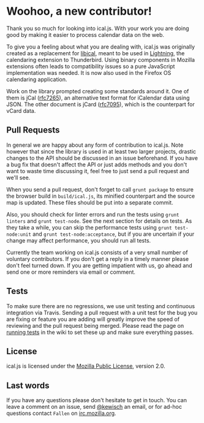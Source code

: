 Woohoo, a new contributor!
==========================
Thank you so much for looking into ical.js. With your work you are doing good
by making it easier to process calendar data on the web.

To give you a feeling about what you are dealing with, ical.js was originally
created as a replacement for [libical], meant to be used in [Lightning], the
calendaring extension to Thunderbird. Using binary components in Mozilla
extensions often leads to compatibility issues so a pure JavaScript
implementation was needed. It is now also used in the Firefox OS calendaring
application.

Work on the library prompted creating some standards around it. One of them is
jCal ([rfc7265]), an alternative text format for iCalendar data using JSON. The
other document is jCard ([rfc7095]), which is the counterpart for vCard data.

Pull Requests
-------------
In general we are happy about any form of contribution to ical.js. Note however
that since the library is used in at least two larger projects, drastic changes
to the API should be discussed in an issue beforehand. If you have a bug fix
that doesn't affect the API or just adds methods and you don't want to waste
time discussing it, feel free to just send a pull request and we'll see.

When you send a pull request, don't forget to call `grunt package` to ensure the
browser build in `build/ical.js`, its minified counterpart and the source map
is updated. These files should be put into a separate commit.

Also, you should check for linter errors and run the tests using `grunt
linters` and `grunt test-node`. See the next section for details on tests. As
they take a while, you can skip the performance tests using `grunt
test-node:unit` and `grunt test-node:acceptance`, but if you are uncertain if
your change may affect performance, you should run all tests.

Currently the team working on ical.js consists of a very small number of
voluntary contributors. If you don't get a reply in a timely manner please
don't feel turned down. If you are getting impatient with us, go ahead and send
one or more reminders via email or comment.

Tests
-----
To make sure there are no regressions, we use unit testing and continuous
integration via Travis. Sending a pull request with a unit test for the bug you
are fixing or feature you are adding will greatly improve the speed of
reviewing and the pull request being merged. Please read the page on [running
tests] in the wiki to set these up and make sure everything passes.

License
-------
ical.js is licensed under the [Mozilla Public License], version 2.0.

Last words
----------
If you have any questions please don't hesitate to get in touch. You can leave
a comment on an issue, send [@kewisch] an email, or for ad-hoc questions contact
`Fallen` on [irc.mozilla.org].

[libical]: https://github.com/libical/libical/
[Lightning]: http://www.mozilla.org/projects/calendar/
[rfc7095]: https://tools.ietf.org/html/rfc7095
[rfc7265]: https://tools.ietf.org/html/rfc7265
[running tests]: https://github.com/mozilla-comm/ical.js/wiki/Running-Tests
[irc.mozilla.org]: irc://irc.mozilla.org/#calendar
[@kewisch]: https://github.com/kewisch/
[Mozilla Public License]: https://www.mozilla.org/MPL/2.0/
